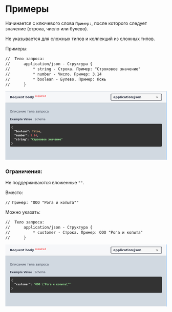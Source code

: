 # Примеры

Начинается с ключевого слова `Пример:`, после которого следует значение (строка, число или булево).

Не указывается для сложных типов и коллекций из сложных типов.

Примеры:
```bsl
//	Тело запроса:
//		application/json - Структура {
//			* string - Строка. Пример: "Строковое значение"
//			* number - Число. Пример: 3.14
//			* boolean - Булево. Пример: Ложь
//		}
```
![example](../images/example.png)


### Ограничения:
Не поддерживаются вложенные `""`. 

Вместо:

```bsl
// Пример: "ООО "Рога и копыта""
```

Можно указать:

```bsl
//	Тело запроса:
//		application/json - Структура {
//			* customer - Строка. Пример: ООО "Рога и копыта"
//		}
```

![example2](../images/example2.png)